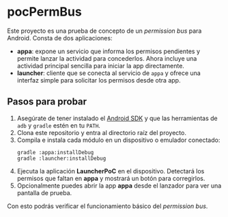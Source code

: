 # pocPermBus

Este proyecto es una prueba de concepto de un _permission bus_ para Android. Consta de dos aplicaciones:

 - **appa**: expone un servicio que informa los permisos pendientes y permite lanzar la actividad para concederlos. Ahora incluye una actividad principal sencilla para iniciar la app directamente.
- **launcher**: cliente que se conecta al servicio de `appa` y ofrece una interfaz simple para solicitar los permisos desde otra app.

## Pasos para probar

1. Asegúrate de tener instalado el [Android SDK](https://developer.android.com/tools) y que las herramientas de `adb` y `gradle` estén en tu `PATH`.
2. Clona este repositorio y entra al directorio raíz del proyecto.
3. Compila e instala cada módulo en un dispositivo o emulador conectado:
   ```
   gradle :appa:installDebug
   gradle :launcher:installDebug
   ```
4. Ejecuta la aplicación **LauncherPoC** en el dispositivo. Detectará los permisos que faltan en **appa** y mostrará un botón para corregirlos.
5. Opcionalmente puedes abrir la app **appa** desde el lanzador para ver una pantalla de prueba.

Con esto podrás verificar el funcionamiento básico del _permission bus_.

